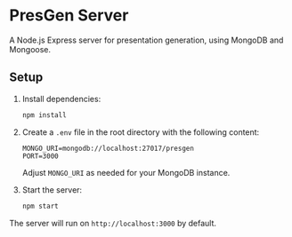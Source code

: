 # PresGen Server

A Node.js Express server for presentation generation, using MongoDB and Mongoose.

## Setup

1. Install dependencies:
   ```bash
   npm install
   ```

2. Create a `.env` file in the root directory with the following content:
   ```env
   MONGO_URI=mongodb://localhost:27017/presgen
   PORT=3000
   ```
   Adjust `MONGO_URI` as needed for your MongoDB instance.

3. Start the server:
   ```bash
   npm start
   ```

The server will run on `http://localhost:3000` by default. 
